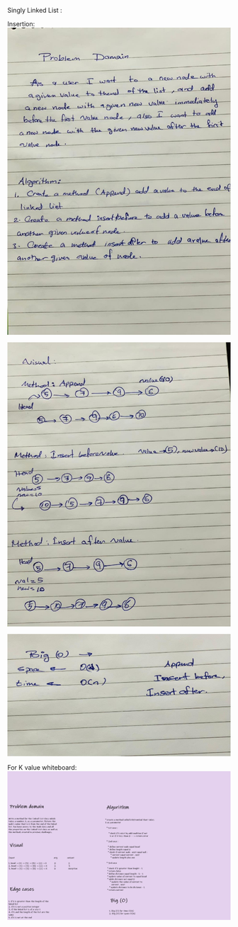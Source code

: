Singly Linked List :

Insertion:
![img](img/1.jpeg)
<br>

![img](./img/2.jpeg)
<br>

![img](./img/bigO.jpeg)
<br>


For K value whiteboard:
![img](./img/4.png)